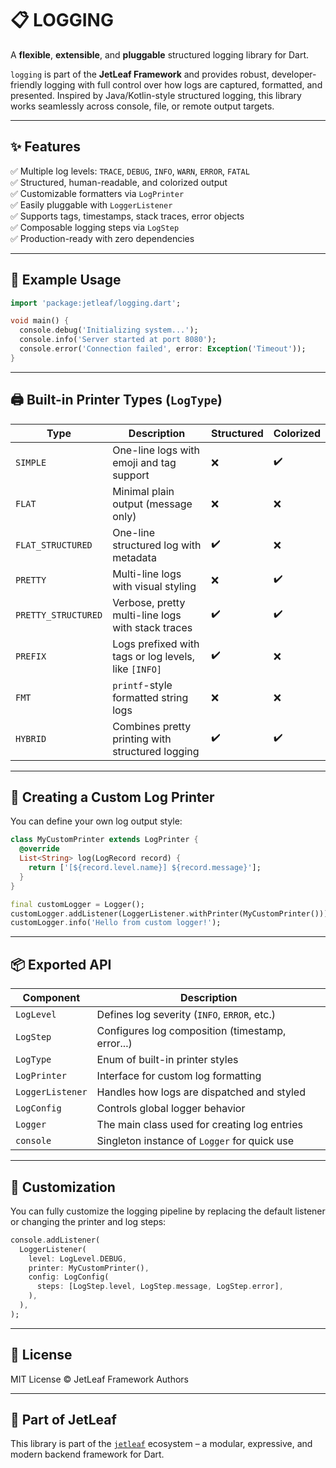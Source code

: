 # 📋 LOGGING

A **flexible**, **extensible**, and **pluggable** structured logging library for Dart.

`logging` is part of the **JetLeaf Framework** and provides robust, developer-friendly logging with full control over how logs are captured, formatted, and presented. Inspired by Java/Kotlin-style structured logging, this library works seamlessly across console, file, or remote output targets.

---

## ✨ Features

✅ Multiple log levels: `TRACE`, `DEBUG`, `INFO`, `WARN`, `ERROR`, `FATAL`  
✅ Structured, human-readable, and colorized output  
✅ Customizable formatters via `LogPrinter`  
✅ Easily pluggable with `LoggerListener`  
✅ Supports tags, timestamps, stack traces, error objects  
✅ Composable logging steps via `LogStep`  
✅ Production-ready with zero dependencies

---

## 🧪 Example Usage

```dart
import 'package:jetleaf/logging.dart';

void main() {
  console.debug('Initializing system...');
  console.info('Server started at port 8080');
  console.error('Connection failed', error: Exception('Timeout'));
}
````

---

## 🖨️ Built-in Printer Types (`LogType`)

| Type                | Description                                          | Structured | Colorized |
| ------------------- | ---------------------------------------------------- | ---------- | --------- |
| `SIMPLE`            | One-line logs with emoji and tag support             | ❌          | ✔️        |
| `FLAT`              | Minimal plain output (message only)                  | ❌          | ❌         |
| `FLAT_STRUCTURED`   | One-line structured log with metadata                | ✔️         | ❌         |
| `PRETTY`            | Multi-line logs with visual styling                  | ❌          | ✔️        |
| `PRETTY_STRUCTURED` | Verbose, pretty multi-line logs with stack traces    | ✔️         | ✔️        |
| `PREFIX`            | Logs prefixed with tags or log levels, like `[INFO]` | ✔️         | ❌         |
| `FMT`               | `printf`-style formatted string logs                 | ❌          | ❌         |
| `HYBRID`            | Combines pretty printing with structured logging     | ✔️         | ✔️        |

---

## 🔧 Creating a Custom Log Printer

You can define your own log output style:

```dart
class MyCustomPrinter extends LogPrinter {
  @override
  List<String> log(LogRecord record) {
    return ['[${record.level.name}] ${record.message}'];
  }
}

final customLogger = Logger();
customLogger.addListener(LoggerListener.withPrinter(MyCustomPrinter()));
customLogger.info('Hello from custom logger!');
```

---

## 📦 Exported API

| Component        | Description                                      |
| ---------------- | ------------------------------------------------ |
| `LogLevel`       | Defines log severity (`INFO`, `ERROR`, etc.)     |
| `LogStep`        | Configures log composition (timestamp, error...) |
| `LogType`        | Enum of built-in printer styles                  |
| `LogPrinter`     | Interface for custom log formatting              |
| `LoggerListener` | Handles how logs are dispatched and styled       |
| `LogConfig`      | Controls global logger behavior                  |
| `Logger`         | The main class used for creating log entries     |
| `console`        | Singleton instance of `Logger` for quick use     |

---

## 🔌 Customization

You can fully customize the logging pipeline by replacing the default listener or changing the printer and log steps:

```dart
console.addListener(
  LoggerListener(
    level: LogLevel.DEBUG,
    printer: MyCustomPrinter(),
    config: LogConfig(
      steps: [LogStep.level, LogStep.message, LogStep.error],
    ),
  ),
);
```

---

## 📄 License

MIT License © JetLeaf Framework Authors

---

## 🚀 Part of JetLeaf

This library is part of the [`jetleaf`](https://github.com/hapnium/jetleaf) ecosystem – a modular, expressive, and modern backend framework for Dart.
